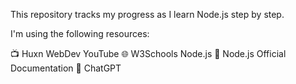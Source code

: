 This repository tracks my progress as I learn Node.js step by step. 

I'm using the following resources:

📺 Huxn WebDev YouTube
🌐 W3Schools Node.js
📄 Node.js Official Documentation
🤖 ChatGPT
